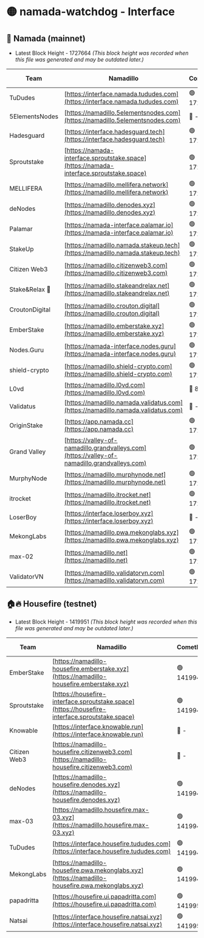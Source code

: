 # 🟡 namada-watchdog - Interface

## 🚀 Namada (mainnet)
- Latest Block Height - 1727664 *(This block height was recorded when this file was generated and may be outdated later.)*

| Team | Namadillo | CometBFT | Indexer | MASP Indexer |
|-|-|-|-|-|
| TuDudes | [https://interface.namada.tududes.com](https://interface.namada.tududes.com) | 🟢 1727628 | 🟢 1727628 | 🟢 1727628 |
| 5ElementsNodes | [https://namadillo.5elementsnodes.com](https://namadillo.5elementsnodes.com) | 🔴 - | 🔴 1704136 | 🔴 1704143 |
| Hadesguard | [https://interface.hadesguard.tech](https://interface.hadesguard.tech) | 🟢 1727633 | 🟢 1727633 | 🟢 1727633 |
| Sproutstake | [https://namada-interface.sproutstake.space](https://namada-interface.sproutstake.space) | 🟢 1727634 | 🟢 1727634 | 🟢 1727634 |
| MELLIFERA | [https://namadillo.mellifera.network](https://namadillo.mellifera.network) | 🟢 1727635 | 🟢 1727635 | 🟢 1727635 |
| deNodes | [https://namadillo.denodes.xyz](https://namadillo.denodes.xyz) | 🟢 1727636 | 🟢 1727636 | 🟢 1727636 |
| Palamar | [https://namada-interface.palamar.io](https://namada-interface.palamar.io) | 🟢 1727637 | 🟢 1727637 | 🟢 1727637 |
| StakeUp | [https://namadillo.namada.stakeup.tech](https://namadillo.namada.stakeup.tech) | 🟢 1727638 | 🟢 1727638 | 🟢 1727638 |
| Citizen Web3 | [https://namadillo.citizenweb3.com](https://namadillo.citizenweb3.com) | 🟢 1727638 | 🟢 1727638 | 🟢 1727639 |
| Stake&Relax 🦥 | [https://namadillo.stakeandrelax.net](https://namadillo.stakeandrelax.net) | 🟢 1727640 | 🟢 1727639 | 🟢 1727639 |
| CroutonDigital | [https://namadillo.crouton.digital](https://namadillo.crouton.digital) | 🟢 1727640 | 🔴 1338918 | 🟢 1727640 |
| EmberStake | [https://namadillo.emberstake.xyz](https://namadillo.emberstake.xyz) | 🟢 1727641 | 🟢 1727641 | 🟢 1727641 |
| Nodes.Guru | [https://namada-interface.nodes.guru](https://namada-interface.nodes.guru) | 🟢 1727642 | 🟢 1727642 | 🟢 1727642 |
| shield-crypto | [https://namadillo.shield-crypto.com](https://namadillo.shield-crypto.com) | 🟢 1727643 | 🟢 1727643 | 🟢 1727642 |
| L0vd | [https://namadillo.l0vd.com](https://namadillo.l0vd.com) | 🔴 894059 | 🔴 1363522 | 🔴 894059 |
| Validatus | [https://namadillo.namada.validatus.com](https://namadillo.namada.validatus.com) | 🔴 - | 🔴 - | 🔴 - |
| OriginStake | [https://app.namada.cc](https://app.namada.cc) | 🟢 1727652 | 🟢 1727652 | 🟢 1727652 |
| Grand Valley | [https://valley-of-namadillo.grandvalleys.com](https://valley-of-namadillo.grandvalleys.com) | 🟢 1727653 | 🟢 1727653 | 🟢 1727653 |
| MurphyNode | [https://namadillo.murphynode.net](https://namadillo.murphynode.net) | 🟢 1727661 | 🟢 1727661 | 🔴 - |
| itrocket | [https://namadillo.itrocket.net](https://namadillo.itrocket.net) | 🟢 1727662 | 🟢 1727661 | 🔴 1687505 |
| LoserBoy | [https://interface.loserboy.xyz](https://interface.loserboy.xyz) | 🔴 - | 🔴 - | 🔴 - |
| MekongLabs | [https://namadillo.pwa.mekonglabs.xyz](https://namadillo.pwa.mekonglabs.xyz) | 🟢 1727662 | 🟢 1727662 | 🟢 1727662 |
| max-02 | [https://namadillo.net](https://namadillo.net) | 🟢 1727663 | 🟢 1727663 | 🟢 1727663 |
| ValidatorVN | [https://namadillo.validatorvn.com](https://namadillo.validatorvn.com) | 🟢 1727664 | 🟢 1727664 | 🟢 1727663 |

## 🏠🔥 Housefire (testnet)
- Latest Block Height - 1419951 *(This block height was recorded when this file was generated and may be outdated later.)*

| Team | Namadillo | CometBFT | Indexer | MASP Indexer |
|-|-|-|-|-|
| EmberStake | [https://namadillo-housefire.emberstake.xyz](https://namadillo-housefire.emberstake.xyz) | 🟢 1419940 | 🟢 1419940 | 🔴 - |
| Sproutstake | [https://housefire-interface.sproutstake.space](https://housefire-interface.sproutstake.space) | 🟢 1419943 | 🟢 1419942 | 🟢 1419943 |
| Knowable | [https://interface.knowable.run](https://interface.knowable.run) | 🔴 - | 🔴 - | 🔴 - |
| Citizen Web3 | [https://namadillo-housefire.citizenweb3.com](https://namadillo-housefire.citizenweb3.com) | 🔴 - | 🔴 - | 🔴 - |
| deNodes | [https://namadillo-housefire.denodes.xyz](https://namadillo-housefire.denodes.xyz) | 🟢 1419947 | 🟢 1419947 | 🟢 1419947 |
| max-03 | [https://namadillo.housefire.max-03.xyz](https://namadillo.housefire.max-03.xyz) | 🟢 1419947 | 🟢 1419947 | 🟢 1419947 |
| TuDudes | [https://interface.housefire.tududes.com](https://interface.housefire.tududes.com) | 🟢 1419948 | 🟢 1419948 | 🟢 1419948 |
| MekongLabs | [https://namadillo-housefire.pwa.mekonglabs.xyz](https://namadillo-housefire.pwa.mekonglabs.xyz) | 🟢 1419948 | 🟢 1419948 | 🔴 - |
| papadritta | [https://housefire.ui.papadritta.com](https://housefire.ui.papadritta.com) | 🟢 1419951 | 🟢 1419951 | 🟢 1419951 |
| Natsai | [https://interface.housefire.natsai.xyz](https://interface.housefire.natsai.xyz) | 🟢 1419951 | 🟢 1419951 | 🟢 1419951 |

